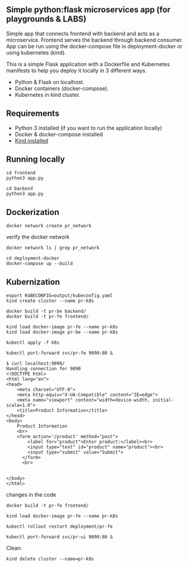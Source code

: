 ## Simple python:flask microservices app (for playgrounds & LABS) 

Simple app that connects frontend with backend and acts as a microservice.
Frontend serves the backend through backend consumer. App can be run using the docker-compose file in deployment-docker or using kubernetes (kind).

This is a simple Flask application with a Dockerfile and Kubernetes manifests to help you deploy it locally in 3 different ways.
- Python & Flask on localhost.
- Docker containers (docker-compose).
- Kubernetes in kind cluster.

## Requirements

- Python 3 installed (if you want to run the application locally)
- Docker & docker-compose installed
- [Kind installed](https://kind.sigs.k8s.io/)


## Running locally

```
cd frontend
python3 app.py

cd backend
python3 app.py
```

## Dockerization

```
docker network create pr_network
```
verify the docker network
```
docker network ls | grep pr_network
```

```
cd deployment-docker
docker-compose up --build
```


## Kubernization

```
export KUBECONFIG=output/kubeconfig.yaml
kind create cluster --name pr-k8s
```

```
docker build -t pr-be backend/
docker build -t pr-fe frontend/
```

```
kind load docker-image pr-fe --name pr-k8s
kind load docker-image pr-be --name pr-k8s

```


```
kubectl apply -f k8s
```

```
kubectl port-forward svc/pr-fe 9090:80 &

$ curl localhost:9090/
Handling connection for 9090
<!DOCTYPE html>
<html lang="en">
<head>
    <meta charset="UTF-8">
    <meta http-equiv="X-UA-Compatible" content="IE=edge">
    <meta name="viewport" content="width=device-width, initial-scale=1.0">
    <title>Product Information</title>
</head>
<body>
    Product Information
    <br>
    <form action='/product' method="post">
        <label for="product">Enter product:</label><br>
        <input type="text" id="product" name="product"><br>
        <input type="submit" value="Submit">
      </form>
      <br>
      

</body>
</html>

```

changes in the code

```
docker build -t pr-fe frontend/

kind load docker-image pr-fe --name pr-k8s

kubectl rollout restart deployment/pr-fe

kubectl port-forward svc/pr-ui 9090:80 &
```

Clean:

```
kind delete cluster --name=pr-k8s

```
